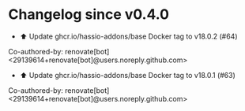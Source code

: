 # Changelog since v0.4.0
- ⬆️ Update ghcr.io/hassio-addons/base Docker tag to v18.0.2 (#64)

Co-authored-by: renovate[bot] <29139614+renovate[bot]@users.noreply.github.com> 
- ⬆️ Update ghcr.io/hassio-addons/base Docker tag to v18.0.1 (#63)

Co-authored-by: renovate[bot] <29139614+renovate[bot]@users.noreply.github.com> 
